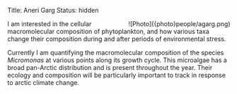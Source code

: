 Title: Aneri Garg
Status: hidden

<span style="float:right">
![Photo]({photo}people/agarg.png)
</span>

I am interested in the cellular macromolecular composition of phytoplankton, and how various taxa change their composition during and after periods of environmental stress. 

Currently I am quantifying the macromolecular composition of the species _Micromonas_ at various points along its growth cycle. This microalgae has a broad pan-Arctic distribution and is present throughout the year. Their ecology and composition will be particularly important to track in response to arctic climate change.

